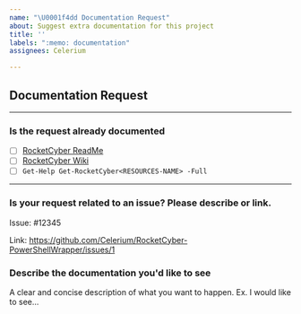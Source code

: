 ```yaml
---
name: "\U0001f4dd Documentation Request"
about: Suggest extra documentation for this project
title: ''
labels: ":memo: documentation"
assignees: Celerium

---
```


## Documentation Request

---

### **Is the request already documented**

- [ ] [RocketCyber ReadMe](https://github.com/Celerium/RocketCyber-PowerShellWrapper/blob/main/README.md)
- [ ] [RocketCyber Wiki](https://github.com/Celerium/RocketCyber-PowerShellWrapper/wiki)
- [ ] `Get-Help Get-RocketCyber<RESOURCES-NAME> -Full`

---

### **Is your request related to an issue? Please describe or link.**

Issue: #12345

Link: https://github.com/Celerium/RocketCyber-PowerShellWrapper/issues/1

### **Describe the documentation you'd like to see**

A clear and concise description of what you want to happen. Ex. I would like to see...
